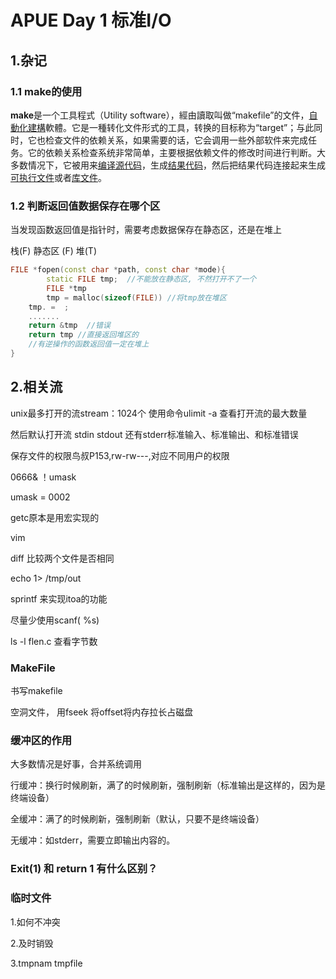 # APUE Day 1 标准I/O

## 1.杂记

### 1.1 make的使用

**make**是一个工具程式（Utility software），經由讀取叫做“makefile”的文件，[自動化建構](https://zh.wikipedia.org/wiki/自動化建構)軟體。它是一種转化文件形式的工具，转换的目标称为“target”；与此同时，它也检查文件的依赖关系，如果需要的话，它会调用一些外部软件来完成任务。它的依赖关系检查系统非常简单，主要根据依赖文件的修改时间进行判断。大多数情况下，它被用来[编译](https://zh.wikipedia.org/wiki/编译)[源代码](https://zh.wikipedia.org/wiki/源代码)，生成[结果代码](https://zh.wikipedia.org/wiki/目标代码)，然后把结果代码连接起来生成[可执行文件](https://zh.wikipedia.org/wiki/可执行文件)或者[库文件](https://zh.wikipedia.org/wiki/库文件)。

### 1.2 判断返回值数据保存在哪个区

当发现函数返回值是指针时，需要考虑数据保存在静态区，还是在堆上

栈(F)    静态区 (F)   堆(T)

```C++
FILE *fopen(const char *path, const char *mode){
        static FILE tmp;  //不能放在静态区, 不然打开不了一个
        FILE *tmp
        tmp = malloc(sizeof(FILE)) //将tmp放在堆区    
	tmp. =  ;
    .......
    return &tmp  //错误
    return tmp //直接返回堆区的
    //有逆操作的函数返回值一定在堆上
}
```





## 2.相关流

unix最多打开的流stream：1024个 使用命令ulimit -a 查看打开流的最大数量

然后默认打开流 stdin stdout 还有stderr标准输入、标准输出、和标准错误



保存文件的权限鸟叔P153,rw-rw---,对应不同用户的权限

0666& ！umask 

umask = 0002



getc原本是用宏实现的

vim

diff 比较两个文件是否相同



echo 1> /tmp/out

sprintf 来实现itoa的功能

尽量少使用scanf( %s)

ls -l flen.c 查看字节数



### MakeFile

书写makefile

空洞文件， 用fseek 将offset将内存拉长占磁盘

### 缓冲区的作用

大多数情况是好事，合并系统调用



行缓冲：换行时候刷新，满了的时候刷新，强制刷新（标准输出是这样的，因为是终端设备）



全缓冲：满了的时候刷新，强制刷新（默认，只要不是终端设备）



无缓冲：如stderr，需要立即输出内容的。



### Exit(1) 和 return 1 有什么区别？



### 临时文件 

1.如何不冲突

2.及时销毁

3.tmpnam tmpfile